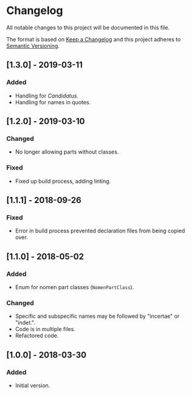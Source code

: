 # Changelog
All notable changes to this project will be documented in this file.

The format is based on [Keep a Changelog](http://keepachangelog.com/en/1.0.0/) and this project adheres to [Semantic Versioning](http://semver.org/spec/v2.0.0.html).

## [1.3.0] - 2019-03-11

### Added
- Handling for *Candidatus*.
- Handling for names in quotes.

## [1.2.0] - 2019-03-10

### Changed
- No longer allowing parts without classes.

### Fixed
- Fixed up build process, adding linting.

## [1.1.1] - 2018-09-26

### Fixed
- Error in build process prevented declaration files from being copied over.

## [1.1.0] - 2018-05-02

### Added
- Enum for nomen part classes (`NomenPartClass`).

### Changed
- Specific and subspecific names may be followed by "incertae" or "indet.".
- Code is in multiple files.
- Refactored code.

## [1.0.0] - 2018-03-30

### Added
- Initial version.
